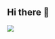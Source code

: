 ## Hi there 👋
<img   align="center" src="https://github-readme-stats.vercel.app/api?username=xiaxizuishuai&locale=cn&line_height=33&show_icons=true&hide=&theme=&rank_icon=github&custom_title=xiaxizuishuai的GitHub统计数据"/>
<!--
**xiaxizuishuai/xiaxizuishuai** is a ✨ _special_ ✨ repository because its `README.md` (this file) appears on your GitHub profile.

Here are some ideas to get you started:

- 🔭 I’m currently working on ...
- 🌱 I’m currently learning ...
- 👯 I’m looking to collaborate on ...
- 🤔 I’m looking for help with ...
- 💬 Ask me about ...
- 📫 How to reach me: ...
- 😄 Pronouns: ...
- ⚡ Fun fact: ...
-->
